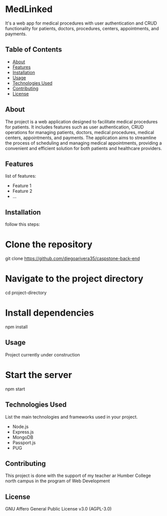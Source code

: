 
# MedLinked

It's a web app for medical procedures with user authentication and CRUD functionality for patients, doctors, procedures, centers, appointments, and payments.

## Table of Contents

- [About](#about)
- [Features](#features)
- [Installation](#installation)
- [Usage](#usage)
- [Technologies Used](#technologies-used)
- [Contributing](#contributing)
- [License](#license)

## About

The project is a web application designed to facilitate medical procedures for patients. It includes features such as user authentication, CRUD operations for managing patients, doctors, medical procedures, medical centers, appointments, and payments. The application aims to streamline the process of scheduling and managing medical appointments, providing a convenient and efficient solution for both patients and healthcare providers.

## Features

list of features: 

- Feature 1
- Feature 2
- ...

## Installation

follow this steps:


# Clone the repository
git clone https://github.com/diegoarivera35/caspstone-back-end

# Navigate to the project directory
cd project-directory

# Install dependencies
npm install


## Usage

Project currently under construction


# Start the server
npm start


## Technologies Used

List the main technologies and frameworks used in your project.

- Node.js
- Express.js
- MongoDB
- Passport.js
- PUG

## Contributing

This project is done with the support of my teacher ar Humber College north campus in the program of Web Development

## License

GNU Affero General Public License v3.0 (AGPL-3.0)
